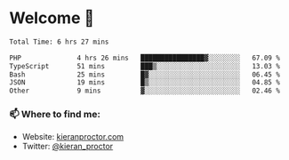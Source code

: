 # Welcome 🦘

<!--START_SECTION:waka-->

```txt
Total Time: 6 hrs 27 mins

PHP              4 hrs 26 mins   ████████████████▓░░░░░░░░   67.09 %
TypeScript       51 mins         ███▒░░░░░░░░░░░░░░░░░░░░░   13.03 %
Bash             25 mins         █▓░░░░░░░░░░░░░░░░░░░░░░░   06.45 %
JSON             19 mins         █▒░░░░░░░░░░░░░░░░░░░░░░░   04.85 %
Other            9 mins          ▓░░░░░░░░░░░░░░░░░░░░░░░░   02.46 %
```

<!--END_SECTION:waka-->

### 📫 Where to find me:

-   Website: [kieranproctor.com](https://kieranproctor.com/)
-   Twitter: [@kieran_proctor](https://twitter.com/kieran_proctor)
